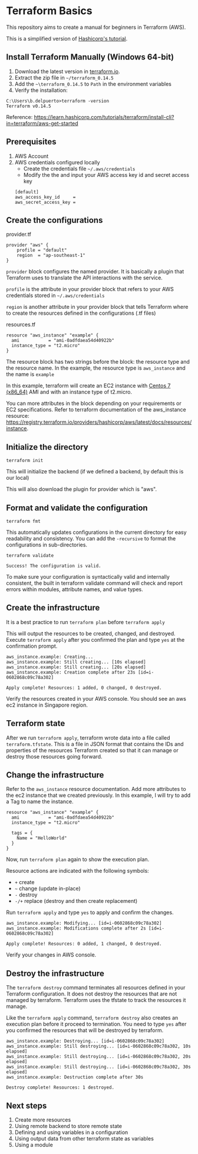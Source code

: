 # Terraform Basics
This repository aims to create a manual for beginners in Terraform (AWS).

This is a simplified version of [Hashicorp's tutorial](https://learn.hashicorp.com/tutorials/terraform/infrastructure-as-code?in=terraform/aws-get-started).

## Install Terraform Manually (Windows 64-bit)
1. Download the latest version in [terraform.io](https://www.terraform.io/downloads.html).
2. Extract the zip file in `~/terraform_0.14.5`
3. Add the `~\terraform_0.14.5` to `Path` in the environment variables
4. Verify the installation: 
```
C:\Users\b.delpuerto>terraform -version
Terraform v0.14.5
```
Reference: https://learn.hashicorp.com/tutorials/terraform/install-cli?in=terraform/aws-get-started

## Prerequisites
1. AWS Account
2. AWS credentials configured locally
   - Create the credentials file `~/.aws/credentials`
   - Modify the the and input your AWS access key id and secret access key 
   ```
   [default]
   aws_access_key_id     = 
   aws_secret_access_key = 
   ```
## Create the configurations
provider.tf
```
provider "aws" {
    profile = "default"
    region  = "ap-southeast-1"
}
```
`provider` block configures the named provider. It is basically a plugin that Terraform uses to translate the API interactions with the service.

`profile` is the attribute in your provider block that refers to your AWS credentials stored in `~/.aws/credentials`

`region` is another attribute in your provider block that tells Terraform where to create the resources defined in the configurations (.tf files)

resources.tf
```
resource "aws_instance" "example" {
  ami           = "ami-0adfdaea54d40922b"
  instance_type = "t2.micro"
}
```
The resource block has two strings before the block: the resource type and the resource name. In the example, the resource type is `aws_instance` and the name is `example`

In this example, terraform will create an EC2 instance with [Centos 7 (x86_64)](https://wiki.centos.org/Cloud/AWS) AMI and with an instance type of t2.micro.

You can more attributes in the block depending on your requirements or EC2 specifications. Refer to terraform documentation of the aws_instance resource: https://registry.terraform.io/providers/hashicorp/aws/latest/docs/resources/instance.
## Initialize the directory
```
terraform init
```
This will initialize the backend (if we defined a backend, by default this is our local)

This will also download the plugin for provider which is "aws".
## Format and validate the configuration
```
terraform fmt
```
This automatically updates configurations in the current directory for easy readability and consistency. You can add the `-recursive` to format the configurations in sub-directories.
```
terraform validate

Success! The configuration is valid.
```
To make sure your configuration is syntactically valid and internally consistent, the built in terraform validate command will check and report errors within modules, attribute names, and value types.
## Create the infrastructure
It is a best practice to run `terraform plan` before `terraform apply`

This will output the resources to be created, changed, and destroyed. Execute `terraform apply` after you confirmed the plan and type `yes` at the confirmation prompt.
```
aws_instance.example: Creating...
aws_instance.example: Still creating... [10s elapsed]
aws_instance.example: Still creating... [20s elapsed]
aws_instance.example: Creation complete after 23s [id=i-0602868c09c78a302]

Apply complete! Resources: 1 added, 0 changed, 0 destroyed.
```
Verify the resources created in your AWS console. You should see an aws ec2 instance in Singapore region.

## Terraform state
After we run `terraform apply`, terraform wrote data into a file called `terraform.tfstate`. This is a file in JSON format that contains the IDs and properties of the resources Terraform created so that it can manage or destroy those resources going forward.

## Change the infrastructure
Refer to the `aws_instance` resource documentation. Add more attributes to the ec2 instance that we created previously. In this example, I will try to add a Tag to name the instance. 
```
resource "aws_instance" "example" {
  ami           = "ami-0adfdaea54d40922b"
  instance_type = "t2.micro"

  tags = {
    Name = "HelloWorld"
  }
}
```
Now, run `terraform plan` again to show the execution plan. 

Resource actions are indicated with the following symbols:
- `+` create
- `~` change (update in-place)
- `-` destroy
- `-/+` replace (destroy and then create replacement)

Run `terraform apply` and type `yes` to apply and confirm the changes.
```
aws_instance.example: Modifying... [id=i-0602868c09c78a302]
aws_instance.example: Modifications complete after 2s [id=i-0602868c09c78a302]

Apply complete! Resources: 0 added, 1 changed, 0 destroyed.
```
Verify your changes in AWS console.
## Destroy the infrastructure
The `terraform destroy` command terminates all resources defined in your Terraform configuration. It does not destroy the resources that are not managed by terraform. Terraform uses the tfstate to track the resources it manage.

Like the `terraform apply` command, `terraform destroy` also creates an execution plan before it proceed to termination. You need to type `yes` after you confirmed the resources that will be destroyed by terraform.
```
aws_instance.example: Destroying... [id=i-0602868c09c78a302]
aws_instance.example: Still destroying... [id=i-0602868c09c78a302, 10s elapsed]
aws_instance.example: Still destroying... [id=i-0602868c09c78a302, 20s elapsed]
aws_instance.example: Still destroying... [id=i-0602868c09c78a302, 30s elapsed]
aws_instance.example: Destruction complete after 30s

Destroy complete! Resources: 1 destroyed.
```

## Next steps
1. Create more resources
2. Using remote backend to store remote state
3. Defining and using variables in a configuration
4. Using output data from other terraform state as variables
5. Using a module